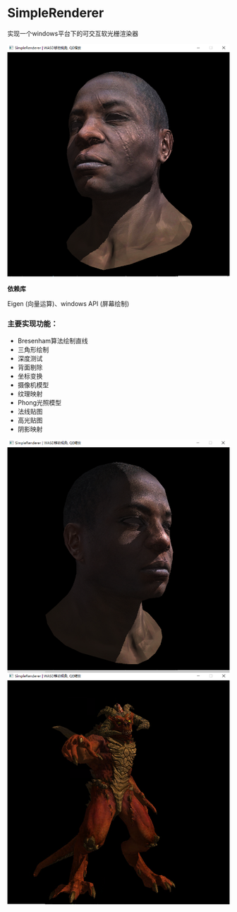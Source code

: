 # SimpleRenderer

实现一个windows平台下的可交互软光栅渲染器



<img src="images/african_head1.png" alt="african_head" style="zoom:80%;" />



**依赖库** 

Eigen (向量运算)、windows API (屏幕绘制)

### 主要实现功能：

* Bresenham算法绘制直线
* 三角形绘制
* 深度测试
* 背面剔除
* 坐标变换
* 摄像机模型
* 纹理映射
* Phong光照模型
* 法线贴图
* 高光贴图
* 阴影映射



<img src="images/african_head2.png" alt="african_head" style="zoom:80%;" />



<img src="images/diablo3_pose.png" alt="diablo3_pose" style="zoom:80%;" />
